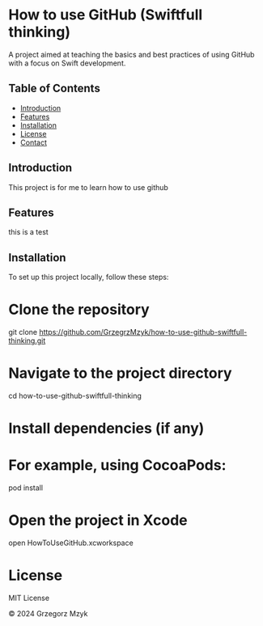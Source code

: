 # How to use GitHub (Swiftfull thinking)

A project aimed at teaching the basics and best practices of using GitHub with a focus on Swift development.

## Table of Contents

- [Introduction](#introduction)
- [Features](#features)
- [Installation](#installation)
- [License](#license)
- [Contact](#contact)

## Introduction

This project is for me to learn how to use github

## Features

this is a test
## Installation


To set up this project locally, follow these steps:


# Clone the repository
git clone https://github.com/GrzegrzMzyk/how-to-use-github-swiftfull-thinking.git

# Navigate to the project directory
cd how-to-use-github-swiftfull-thinking

# Install dependencies (if any)
# For example, using CocoaPods:
pod install

# Open the project in Xcode
open HowToUseGitHub.xcworkspace

# License
MIT License

© 2024 Grzegorz Mzyk

